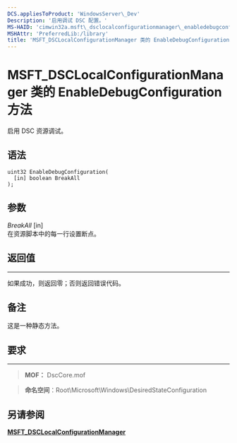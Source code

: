 ```yaml
---
DCS.appliesToProduct: 'WindowsServer\_Dev'
Description: '启用调试 DSC 配置。'
MS-HAID: 'cimwin32a.msft\_dsclocalconfigurationmanager\_enabledebugconfiguration'
MSHAttr: 'PreferredLib:/library'
title: 'MSFT_DSCLocalConfigurationManager 类的 EnableDebugConfiguration 方法'
---
```


# MSFT_DSCLocalConfigurationManager 类的 EnableDebugConfiguration 方法

启用 DSC 资源调试。

语法
------

```mof
uint32 EnableDebugConfiguration(
  [in] boolean BreakAll
);
```

参数
----------

*BreakAll* \[in\]  
在资源脚本中的每一行设置断点。

## 返回值
------------

如果成功，则返回零；否则返回错误代码。

## 备注

这是一种静态方法。

## 要求
------------
>**MOF：** DscCore.mof

>**命名空间**：Root\Microsoft\Windows\DesiredStateConfiguration


## 另请参阅


[**MSFT_DSCLocalConfigurationManager**](msft-dsclocalconfigurationmanager.md)
 

 





<!--HONumber=Apr16_HO2-->


